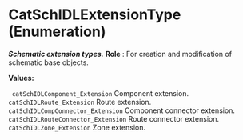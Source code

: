 # CatSchIDLExtensionType (Enumeration)

**_Schematic extension types._**
**Role** : For creation and modification of schematic base objects.

**Values:**

` catSchIDLComponent_Extension`      Component extension.
` catSchIDLRoute_Extension`      Route extension.
` catSchIDLCompConnector_Extension`      Component connector extension.
` catSchIDLRouteConnector_Extension`      Route connector extension.
` catSchIDLZone_Extension`      Zone extension.